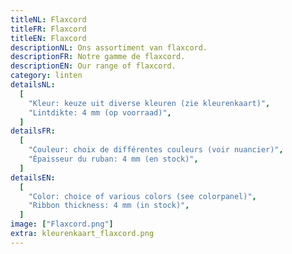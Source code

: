 ```yaml
---
titleNL: Flaxcord
titleFR: Flaxcord
titleEN: Flaxcord
descriptionNL: Ons assortiment van flaxcord.
descriptionFR: Notre gamme de flaxcord.
descriptionEN: Our range of flaxcord.
category: linten
detailsNL:
  [
    "Kleur: keuze uit diverse kleuren (zie kleurenkaart)",
    "Lintdikte: 4 mm (op voorraad)",
  ]
detailsFR:
  [
    "Couleur: choix de différentes couleurs (voir nuancier)",
    "Épaisseur du ruban: 4 mm (en stock)",
  ]
detailsEN:
  [
    "Color: choice of various colors (see colorpanel)",
    "Ribbon thickness: 4 mm (in stock)",
  ]
image: ["Flaxcord.png"]
extra: kleurenkaart_flaxcord.png
---
```

